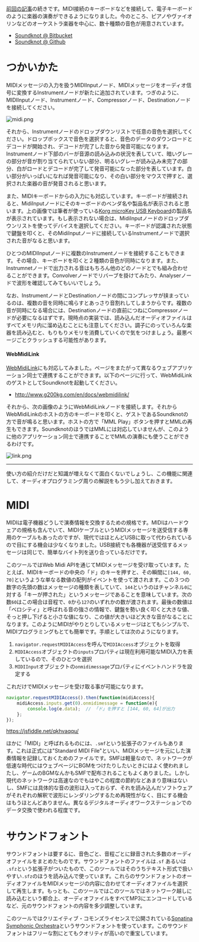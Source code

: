 

[前回の記事](http://qiita.com/hiruberuto/items/72236dfb8476cd490e01)の続きです。MIDI接続のキーボードなどを接続して、電子キーボードのように楽器の演奏ができるようになりました。今のところ、ピアノやヴァイオリンなどのオーケストラ楽器を中心に、数十種類の音色が用意されています。

* [Soundknot @ Bitbucket](http://hiruberuto.bitbucket.org/soundknot/)
* [Soundknot @ Github](https://aratama.github.io/soundknot/)

# つかいかた

MIDIメッセージの入力を扱うMIDIInputノード、MIDIメッセージをオーディオ信号に変換するInstrumentノードが新たに追加されています。つぎのように、MIDIInputノード、Instrumentノード、Compressorノード、Destinationノードを接続してください。

![midi.png](https://qiita-image-store.s3.amazonaws.com/0/64695/fac4af43-f2b4-4814-a6a2-8ddc53530d1f.png)


それから、Instrumentノードのドロップダウンリストで任意の音色を選択してください。ドロップボックスで音色を選択すると、音色のデータのダウンロードとデコードが開始され、デコードが完了した音から発音可能になります。Instrumentノード下部のバーが音源の読み込みの状況を表していて、暗いグレーの部分が音が割り当てられていない部分、明るいグレーが読み込み未完了の部分、白がロードとデコードが完了して発音可能になった部分を表しています。白い部分がいっぱいになれば発音可能になり、その白い部分をマウスで押すと、選択された楽器の音が発音されると思います。

また、MIDIキーボードからの入力にも対応しています。キーボードが接続されると、MidiInputノードにそのキーボードのベンダ名や製品名が表示されると思います。上の画像では筆者が使っている[Korg microKey USB Keyboard](http://www.korg.co.jp/Product/Controller/microKEY/)の製品名が表示されています。もし表示されない場合は、MidiInputノードのドロップダウンリストを使ってデバイスを選択してください。キーボードが認識された状態で鍵盤を叩くと、そのMidiInputノードに接続しているInstrumentノードで選択された音がなると思います。

ひとつのMIDIInputノードに複数のInstrumentノードを接続することもできます。その場合、キーボードを叩くと２種類の音色が同時になります。また、Instrumnetノードで出力される音はもちろん他のどのノードとでも組み合わせることができます。Convolverノードでリバーブを掛けてみたり、Analyserノードで波形を確認してみてもいいでしょう。

なお、InstrumentノードとDestinationノードの間にコンプレッサが挟まっているのは、複数の音を同時に鳴らすとあっさり音割れしてしまうからです。複数の音が同時になる場合には、Destinationノードの直前につねにCompressorノードが必要になるはずです。現時点の実装では、読み込んだオーディオファイルはすべてメモリ内に溜め込むことにも注意してください。調子にのっていろんな楽器を読み込むと、もりもりメモリを消費していくので気をつけましょう。最悪ページごとクラッシュする可能性があります。

#### WebMidiLink

[WebMidiLink](http://www.g200kg.com/en/docs/webmidilink/)にも対応してみました。ページをまたがって異なるウェブアプリケーション同士で連携することができます。以下のページに行って、WebMidiLinkのゲストとしてSoundknotを起動してください。

* http://www.g200kg.com/en/docs/webmidilink/

それから、次の画像のようにWebMidiLinkノードを接続します。それからWebMidiLinkのホストの方のキーボードを叩くと、ゲストであるSoundknotの方で音が鳴ると思います。ホストの方で「MML Play」ボタンを押すとMMLの再生もできます。SoundknotのほうではMMLには対応していませんが、このように他のアプリケーション同士で連携することでMMLの演奏にも使うことができるわけです。

![link.png](https://qiita-image-store.s3.amazonaws.com/0/64695/fb00d0d8-2f66-05e6-6889-e2a5fe2ff0e5.png)





----

使い方の紹介だけだと知識が増えなくて面白くないでしょうし、この機能に関連して、オーディオプログラミング周りの解説をもう少し加えておきます。

# MIDI

MIDIは電子機器どうしで演奏情報を交換するための規格です。MIDIはハードウェアの規格も含んでいて、MIDIケーブルというMIDIメッセージを送受信する専用のケーブルもあったのですが、現代ではほとんどUSBに取って代わられているので目にする機会は少なくなりました。USB接続でも各機器が送受信するメッセージは同じで、簡単なバイト列を送り合っているだけです。

このツールではWeb Midi APIを通じてMIDIメッセージを受け取っています。たとえば、MIDIキーボードの中央の「ド」のキーを押すと、その瞬間に`[144, 60, 70]`というような単なる数値の配列がイベントを使って渡されます。この３つの数字の先頭の数はメッセージの種類を表していて、`144`というのはチャンネル`0`に対する「キーが押された」というメッセージであることを意味しています。次の数`60`はこの場合は音程で、`0`から`127`のいずれかの数が渡されます。最後の数値は「ベロシティ」と呼ばれる音の強さの情報で、鍵盤を勢い良く叩くと大きな値、そっと押し下げると小さな値になり、この値が大きいほど大きな音がなることになります。このようにMIDIがやりとりしているメッセージはとてもシンプルで、MIDIプログラミングもとても簡単です。手順としては次のようになります。

1. `navigator.requestMIDIAccess`を呼んで`MIDIAccess`オブジェクトを取得
2. `MIDIAccess`オブジェクトの`inputs`プロパティは現在利用可能なMIDI入力を表しているので、そのひとつを選択
3. `MIDIInput`オブジェクトの`onmidimessage`プロパティにイベントハンドラを設定する

これだけでMIDIメッセージを受け取る事が可能になります。

```js
navigator.requestMIDIAccess().then(function(midiAccess){
    midiAccess.inputs.get(0).onmidimessage = function(e){
        console.log(e.data);  // 「ド」を押すと [144, 60, 64]が出力
    };
});
```
https://jsfiddle.net/qkhvaqqu/

ほかに「MIDI」と呼ばれるものには、`.smf`という拡張子のファイルもあります。これは正式には"Standard MIDI File"といい、MIDIメッセージを元にした演奏情報を記録しておくためのファイルです。SMFは軽量なので、ネットワークが低速な時代にはウェブページにBGMをつけたりしたいときにはよく使われましたし、ゲームのBGMなんかもSMFで配布されることもよくありました。しかし現代のネットワークは高速なのでもはやこの程度の節約などあまり意味はないし、SMFには具体的な音の波形は入っておらず、それを読み込んだソフトウェアがそれぞれの解釈で波形にレンダリングするため再現性がなく、目にする機会はもうほとんどありません。異なるデジタルオーディオワークステーションでのデータ交換で使われる程度です。




# サウンドフォント

サウンドフォントは要するに、音色ごと、音程ごとに録音された多数のオーディオファイルをまとめたものです。サウンドフォントのファイルは`.sf` あるいは `.sfz`という拡張子がついたもので、このツールではそのうちテキスト形式で扱いやすい`.sfz`のほうを読み込んで使っています。これらのサウンドフォントのオーディオファイルをMIDIメッセージの内容に合わせてオーディオファイルを選択して再生します。もっとも、このツールではこのツールではネットワーク越しに読み込むという都合上、オーディオファイルをすべてMP3にエンコードしているなど、元のサウンドフォントの内容を多少調整しています。

このツールではクリエイティブ・コモンズライセンスで公開されている[Sonatina Symphonic Orchestra](http://sso.mattiaswestlund.net/)というサウンドフォントを使っています。このサウンドフォントはフリーな割にとてもクオリティが高いので重宝しています。

